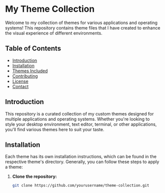 # My Theme Collection

Welcome to my collection of themes for various applications and operating systems! This repository contains theme files that I have created to enhance the visual experience of different environments.

## Table of Contents
- [Introduction](#introduction)
- [Installation](#installation)
- [Themes Included](#themes-included)
- [Contributing](#contributing)
- [License](#license)
- [Contact](#contact)

## Introduction
This repository is a curated collection of my custom themes designed for multiple applications and operating systems. Whether you're looking to style your desktop environment, text editor, terminal, or other applications, you'll find various themes here to suit your taste.

## Installation
Each theme has its own installation instructions, which can be found in the respective theme's directory. Generally, you can follow these steps to apply a theme:

1. **Clone the repository:**
   ```bash
   git clone https://github.com/yourusername/theme-collection.git
